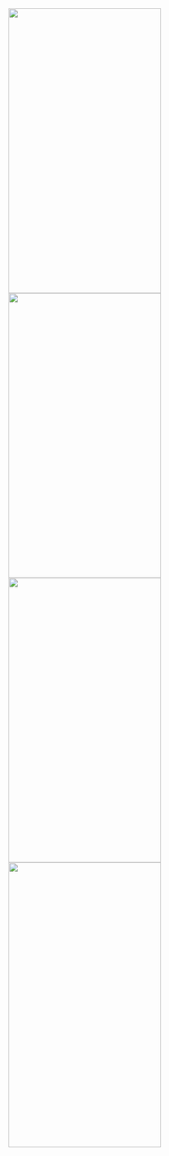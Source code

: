 <img src="https://user-images.githubusercontent.com/83465318/128545334-8772e66f-20d1-498d-9a3f-0574c7d3dcbe.png" width="300" height="560">
<img src="https://user-images.githubusercontent.com/83465318/128545338-6633d495-894d-4bdd-86dc-ed47636155f0.png" width="300" height="560">
<img src="https://user-images.githubusercontent.com/83465318/128545340-473b0b1f-e198-4f57-a6c5-9786bd967611.png" width="300" height="560">
<img src="https://user-images.githubusercontent.com/83465318/128545339-99ce761d-9c95-4e0f-b2cf-260fb38e8179.png" width="300" height="560">
